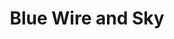 ---
layout: piece
collection_: beading
title: Blue Wire and Sky
image: metallic-horse.jpg
media:  Beads, mixed fabrics thread, wire, stone
dimensions: 13" x 14"
description: Peyote stitch beading encasing wire wrapped stone with quilted fabric in glassed frame with blue mat in maple frame 2 inches in depth.
price: $285
create_date: 2013
---